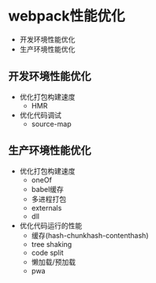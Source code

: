# webpack性能优化

* 开发环境性能优化
* 生产环境性能优化

## 开发环境性能优化

* 优化打包构建速度
    * HMR
* 优化代码调试
    * source-map

## 生产环境性能优化

* 优化打包构建速度
    * oneOf
    * babel缓存
    * 多进程打包
    * externals
    * dll
* 优化代码运行的性能
    * 缓存(hash-chunkhash-contenthash)
    * tree shaking
    * code split
    * 懒加载/预加载
    * pwa
